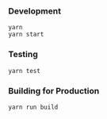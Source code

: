 ### Development

```
yarn
yarn start
```

### Testing

```
yarn test
```

### Building for Production

```
yarn run build
```
